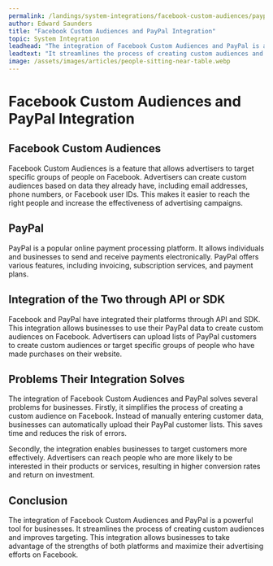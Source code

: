 ```yaml
---
permalink: /landings/system-integrations/facebook-custom-audiences/paypal
author: Edward Saunders
title: "Facebook Custom Audiences and PayPal Integration"
topic: System Integration
leadhead: "The integration of Facebook Custom Audiences and PayPal is a powerful tool for businesses"
leadtext: "It streamlines the process of creating custom audiences and improves targeting. This integration allows businesses to take advantage of the strengths of both platforms and maximize their advertising efforts on Facebook."
image: /assets/images/articles/people-sitting-near-table.webp
---
```

<div class="arttext">  <h1>Facebook Custom Audiences and PayPal Integration</h1>
  
  <h2>Facebook Custom Audiences</h2>

  <p>Facebook Custom Audiences is a feature that allows advertisers to target specific groups of people on Facebook. Advertisers can create custom audiences based on data they already have, including email addresses, phone numbers, or Facebook user IDs. This makes it easier to reach the right people and increase the effectiveness of advertising campaigns.</p>

  <h2>PayPal</h2>

  <p>PayPal is a popular online payment processing platform. It allows individuals and businesses to send and receive payments electronically. PayPal offers various features, including invoicing, subscription services, and payment plans.</p>

  <h2>Integration of the Two through API or SDK</h2>

  <p>Facebook and PayPal have integrated their platforms through API and SDK. This integration allows businesses to use their PayPal data to create custom audiences on Facebook. Advertisers can upload lists of PayPal customers to create custom audiences or target specific groups of people who have made purchases on their website.</p>

  <h2>Problems Their Integration Solves</h2>

  <p>The integration of Facebook Custom Audiences and PayPal solves several problems for businesses. Firstly, it simplifies the process of creating a custom audience on Facebook. Instead of manually entering customer data, businesses can automatically upload their PayPal customer lists. This saves time and reduces the risk of errors.</p>

  <p>Secondly, the integration enables businesses to target customers more effectively. Advertisers can reach people who are more likely to be interested in their products or services, resulting in higher conversion rates and return on investment.</p>

  <h2>Conclusion</h2>

  <p>The integration of Facebook Custom Audiences and PayPal is a powerful tool for businesses. It streamlines the process of creating custom audiences and improves targeting. This integration allows businesses to take advantage of the strengths of both platforms and maximize their advertising efforts on Facebook.</p>

</div>